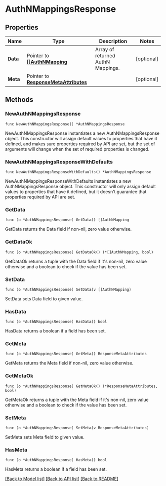 # AuthNMappingsResponse

## Properties

| Name     | Type                                                               | Description                       | Notes      |
| -------- | ------------------------------------------------------------------ | --------------------------------- | ---------- |
| **Data** | Pointer to [**[]AuthNMapping**](AuthNMapping.md)                   | Array of returned AuthN Mappings. | [optional] |
| **Meta** | Pointer to [**ResponseMetaAttributes**](ResponseMetaAttributes.md) |                                   | [optional] |

## Methods

### NewAuthNMappingsResponse

`func NewAuthNMappingsResponse() *AuthNMappingsResponse`

NewAuthNMappingsResponse instantiates a new AuthNMappingsResponse object.
This constructor will assign default values to properties that have it defined,
and makes sure properties required by API are set, but the set of arguments
will change when the set of required properties is changed.

### NewAuthNMappingsResponseWithDefaults

`func NewAuthNMappingsResponseWithDefaults() *AuthNMappingsResponse`

NewAuthNMappingsResponseWithDefaults instantiates a new AuthNMappingsResponse object.
This constructor will only assign default values to properties that have it defined,
but it doesn't guarantee that properties required by API are set.

### GetData

`func (o *AuthNMappingsResponse) GetData() []AuthNMapping`

GetData returns the Data field if non-nil, zero value otherwise.

### GetDataOk

`func (o *AuthNMappingsResponse) GetDataOk() (*[]AuthNMapping, bool)`

GetDataOk returns a tuple with the Data field if it's non-nil, zero value otherwise
and a boolean to check if the value has been set.

### SetData

`func (o *AuthNMappingsResponse) SetData(v []AuthNMapping)`

SetData sets Data field to given value.

### HasData

`func (o *AuthNMappingsResponse) HasData() bool`

HasData returns a boolean if a field has been set.

### GetMeta

`func (o *AuthNMappingsResponse) GetMeta() ResponseMetaAttributes`

GetMeta returns the Meta field if non-nil, zero value otherwise.

### GetMetaOk

`func (o *AuthNMappingsResponse) GetMetaOk() (*ResponseMetaAttributes, bool)`

GetMetaOk returns a tuple with the Meta field if it's non-nil, zero value otherwise
and a boolean to check if the value has been set.

### SetMeta

`func (o *AuthNMappingsResponse) SetMeta(v ResponseMetaAttributes)`

SetMeta sets Meta field to given value.

### HasMeta

`func (o *AuthNMappingsResponse) HasMeta() bool`

HasMeta returns a boolean if a field has been set.

[[Back to Model list]](../README.md#documentation-for-models) [[Back to API list]](../README.md#documentation-for-api-endpoints) [[Back to README]](../README.md)
